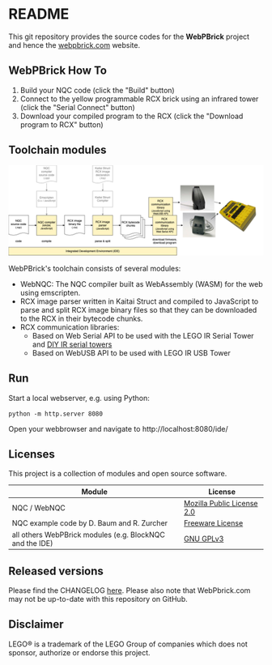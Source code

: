 # README

This git repository provides the source codes for the **WebPBrick** project and hence the [webpbrick.com](http://webpbrick.com) website.


## WebPBrick How To

1. Build your NQC code (click the "Build" button)
2. Connect to the yellow programmable RCX brick using an infrared tower (click the "Serial Connect" button)
3. Download your compiled program to the RCX (click the "Download program to RCX" button)


## Toolchain modules

![Toolchain block diagram](./doc/toolchain.png)

WebPBrick's toolchain consists of several modules:

* WebNQC: The NQC compiler built as WebAssembly (WASM) for the web using emscripten.
* RCX image parser written in Kaitai Struct and compiled to JavaScript to parse and split RCX image binary files so that they can be downloaded to the RCX in their bytecode chunks.
* RCX communication libraries:
  * Based on Web Serial API to be used with the LEGO IR Serial Tower and [DIY IR serial towers](https://github.com/maehw/DiyIrTower)
  * Based on WebUSB API to be used with LEGO IR USB Tower


## Run

Start a local webserver, e.g. using Python:

```shell
python -m http.server 8080
```

Open your webbrowser and navigate to http://localhost:8080/ide/


## Licenses

This project is a collection of modules and open source software. 

| Module                                                   | License                                                                  |
|----------------------------------------------------------|--------------------------------------------------------------------------|
| NQC / WebNQC                                             | [Mozilla Public License 2.0](./nqc/webnqc/LICENSE.md)                    |
| NQC example code by D. Baum and R. Zurcher               | [Freeware License](./nqc/examples/def-guide-to-lego-mindstorms/LICENSE.txt) |
| all others WebPBrick modules (e.g. BlockNQC and the IDE) | [GNU GPLv3](./LICENSE)                                                  |


## Released versions

Please find the CHANGELOG [here](./CHANGELOG.md). Please also note that WebPbrick.com may not be up-to-date with this repository on GitHub.

## Disclaimer

LEGO® is a trademark of the LEGO Group of companies which does not sponsor, authorize or endorse this project.
